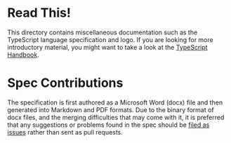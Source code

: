 # Read This!

This directory contains miscellaneous documentation such as the TypeScript language specification and logo.
If you are looking for more introductory material, you might want to take a look at the [TypeScript Handbook](https://github.com/Microsoft/TypeScript-Handbook).

# Spec Contributions

The specification is first authored as a Microsoft Word (docx) file and then generated into Markdown and PDF formats.
Due to the binary format of docx files, and the merging difficulties that may come with it, it is preferred that any suggestions or problems found in the spec should be [filed as issues](https://github.com/Microsoft/TypeScript/issues/new) rather than sent as pull requests.
